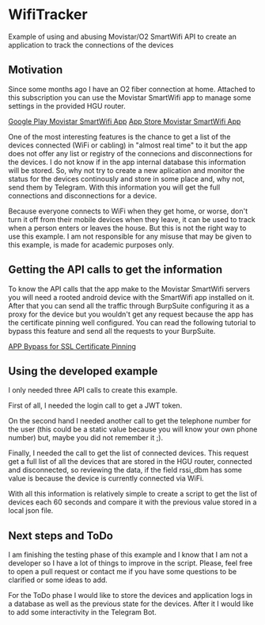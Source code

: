 # WifiTracker
Example of using and abusing Movistar/O2 SmartWifi API to create an application to track the connections of the devices

## Motivation
Since some months ago I have an O2 fiber connection at home. Attached to this subscription you can use the Movistar SmartWifi app to manage some settings in the provided HGU router. 

[Google Play Movistar SmartWifi App](https://play.google.com/store/apps/details?id=com.movistar.base)
[App Store Movistar SmartWifi App](https://apps.apple.com/us/app/movistar-smart-wifi/id1229740209)

One of the most interesting features is the chance to get a list of the devices connected (WiFi or cabling) in "almost real time" to it but the app does not offer any list or registry of the connecions and disconnections for the devices. I do not know if in the app internal database this information will be stored. So, why not try to create a new aplication and monitor the status for the devices continously and store in some place and, why not, send them by Telegram. With this information you will get the full connections and disconnections for a device.

Because everyone connects to WiFi when they get home, or worse, don't turn it off from their mobile devices when they leave, it can be used to track when a person enters or leaves the house. But this is not the right way to use this example. I am not responsible for any misuse that may be given to this example, is made for academic purposes only.

## Getting the API calls to get the information
To know the API calls that the app make to the Movistar SmartWifi servers you will need a rooted android device with the SmartWifi app installed on it. After that you can send all the traffic through BurpSuite configuring it as a proxy for the device but you wouldn't get any request because the app has the certificate pinning well configured. You can read the following tutorial to bypass this feature and send all the requests to your BurpSuite.

[APP Bypass for SSL Certificate Pinning](https://thehackingfactory.com/bypass-de-certificate-pinning)

## Using the developed example
I only needed three API calls to create this example. 

First of all, I needed the login call to get a JWT token. 

On the second hand I needed another call to get the telephone number for the user (this could be a static value because you will know your own phone number) but, maybe you did not remember it ;). 

Finally, I needed the call to get the list of connected devices. This request get a full list of all the devices that are stored in the HGU router, connected and disconnected, so reviewing the data, if the field rssi_dbm has some value is because the device is currently connected via WiFi.

With all this information is relatively simple to create a script to get the list of devices each 60 seconds and compare it with the previous value stored in a local json file.

## Next steps and ToDo
I am finishing the testing phase of this example and I know that I am not a developer so I have a lot of things to improve in the script. Please, feel free to open a pull request or contact me if you have some questions to be clarified or some ideas to add.

For the ToDo phase I would like to store the devices and application logs in a database as well as the previous state for the devices. After it I would like to add some interactivity in the Telegram Bot.
